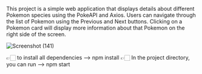 This project is a simple web application that displays details about different Pokemon species using the PokeAPI and Axios. Users can navigate through the list of Pokemon using the Previous and Next buttons. Clicking on a Pokemon card will display more information about that Pokemon on the right side of the screen.

![Screenshot (141)](https://user-images.githubusercontent.com/87519278/236267267-84322880-826f-4502-bb62-6628f1696341.png)

👉🏻 to install all dependencies --> npm install
👉🏻 In the project directory, you can run --> npm start
